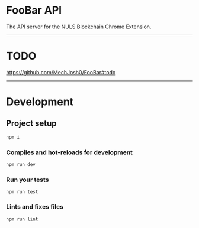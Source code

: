 # FooBar API
The API server for the NULS Blockchain Chrome Extension.

----------------

# TODO
https://github.com/MechJosh0/FooBar#todo

----------------

# Development

## Project setup
```cmd
npm i
```

### Compiles and hot-reloads for development
```cmd
npm run dev
```

### Run your tests
```
npm run test
```

### Lints and fixes files
```
npm run lint
```
